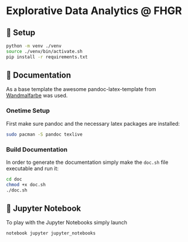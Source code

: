 # Explorative Data Analytics @ FHGR

## :rocket: Setup
```bash
python -m venv ./venv
source ./venv/bin/activate.sh
pip install -r requirements.txt
```

## :pencil: Documentation
As a base template the awesome pandoc-latex-template from [Wandmalfarbe](https://github.com/Wandmalfarbe/pandoc-latex-template) was used.

### Onetime Setup
First make sure pandoc and the necessary latex packages are installed:
```bash
sudo pacman -S pandoc texlive
```

### Build Documentation
In order to generate the documentation simply make the `doc.sh` file executable and run it:
```bash
cd doc
chmod +x doc.sh
./doc.sh
```

## :book: Jupyter Notebook
To play with the Jupyter Notebooks simply launch
```bash
notebook jupyter jupyter_notebooks
```
